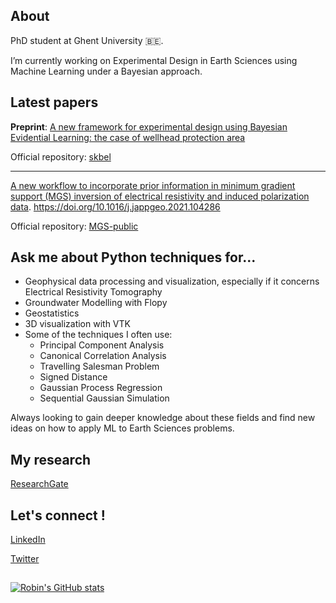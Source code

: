 ## About

PhD student at Ghent University 🇧🇪. 

I’m currently working on Experimental Design in Earth Sciences using Machine Learning under a Bayesian approach.

## Latest papers

**Preprint**: [A new framework for experimental design using Bayesian Evidential Learning: the case of wellhead protection area](https://arxiv.org/abs/2105.05539)

Official repository: [skbel](https://github.com/robinthibaut/skbel)

-----------------------------------------------------------------------------

[A new workflow to incorporate prior information in minimum gradient support (MGS) inversion of electrical resistivity and induced polarization data](https://www.sciencedirect.com/science/article/pii/S0926985121000331#f0005).
https://doi.org/10.1016/j.jappgeo.2021.104286

Official repository: [MGS-public](https://github.com/robinthibaut/MGS-public)

## Ask me about Python techniques for...
- Geophysical data processing and visualization, especially if it concerns Electrical Resistivity Tomography 
- Groundwater Modelling with Flopy
- Geostatistics
- 3D visualization with VTK
- Some of the techniques I often use:
  - Principal Component Analysis
  - Canonical Correlation Analysis
  - Travelling Salesman Problem
  - Signed Distance
  - Gaussian Process Regression
  - Sequential Gaussian Simulation

Always looking to gain deeper knowledge about these fields and find new ideas on how to apply ML to Earth Sciences problems.

## My research
[ResearchGate](https://www.researchgate.net/profile/Robin_Thibaut)

## Let's connect !
[LinkedIn](https://www.linkedin.com/in/robin-thibaut/)

[Twitter](https://twitter.com/RobinThibaut)

## 
[![Robin's GitHub stats](https://github-readme-stats.vercel.app/api?username=robinthibaut&show_icons=true&theme=radical)](https://github.com/anuraghazra/github-readme-stats)
<!--
**robinthibaut/robinthibaut** is a ✨ _special_ ✨ repository because its `README.md` (this file) appears on your GitHub profile.

Here are some ideas to get you started:

- 🔭 I’m currently working on ...
- 🌱 I’m currently learning ...
- 👯 I’m looking to collaborate on ...
- 🤔 I’m looking for help with ...
- 💬 Ask me about ...
- 📫 How to reach me: ...
- 😄 Pronouns: ...
- ⚡ Fun fact: ...
-->
